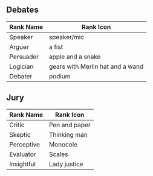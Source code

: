 ## Debates

| Rank Name | Rank Icon                        |
| --------- | -------------------------------- |
| Speaker   | speaker/mic                      |
| Arguer    | a fist                           |
| Persuader | apple and a snake                |
| Logician  | gears with Merlin hat and a wand |
| Debater |           podium                       |

## Jury

| Rank Name | Rank Icon                        |
| --------- | -------------------------------- |
| Critic    | Pen and paper                      |
| Skeptic   | Thinking man                           | 
| Perceptive | Monocole                |
| Evaluator  | Scales |
| Insightful   | Lady justice                           |

